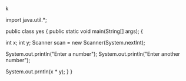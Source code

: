 k

import java.util.*;

public class yes
{
  public static void main(String[] args);
  {

  int x;
  int y;
  Scanner scan = new Scanner(System.nextInt);

  System.out.println("Enter a number");
  System.out.println("Enter another number");
  
  System.out.prntln(x * y);
}
}

